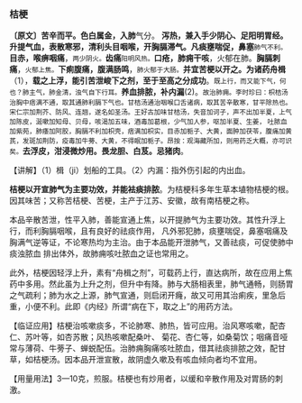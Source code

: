 ### 桔梗

**〔原文〕苦辛而平。色白属金，入肺**气分。 **泻热，兼入手少阴心、足阳明胃经。升提气血，表散寒邪，清利头目咽喉，开胸膈滞气。凡痰壅喘促，鼻塞**<small>肺气不利。</small>**目赤，喉痹咽痛**，<small>两少阴火。</small>**齿痛**<small>阳明风热。</small>**口疮，肺痈干咳**，火郁在肺。**胸膈刺痛**，<small>火郁上焦。</small>**下痢腹痛，腹满肠鸣**，<small>肺火郁于大肠。</small>**并宜苦梗以开之。为诸药舟楫**（1），**载之上浮，能引苦泄峻下之剂，至于至高之分成功**。<small>既上行，而又能下气，何也？肺主气，肺金清，浊气自下行耳。</small>**养血排脓，补内漏**(2)。<small>故治肺痈。李时珍曰：枳桔汤治胸中痞满不通，取其通肺利膈下气也。甘桔汤通治咽喉口舌诸病，取其苦辛散寒，甘平除热也。宋仁宗加荆芥、防风、连翘，遂名如圣汤。王好古加味甘桔汤，失音加诃子，声不出加半夏，上气加陈皮，涎嗽加知母、贝母，咳渴加五味，酒毒加葛根，少气加人参，呕加半夏、生姜，
吐脓血加紫苑，肺痿加阿胶，胸膈不利加枳壳，痞满加枳实，目赤加栀子、大黄，面肿加茯苓，腹痛加黄芪，发斑加荆防，疫毒加牛蒡、大黄，不得眠加栀子。昂按：观海藏所加，则用药乏大概，亦可识矣。</small>**去浮皮，泔浸微炒用。畏龙胆、白芨。忌猪肉**。

【讲解】（1）楫（ji）划船的工具。（2〉内漏：指外伤引起的内出血。

**桔梗以开宣肺气为主要功效，并能袪痰排脓**。为桔梗科多年生草本埴物桔梗的根。因其味苦；又称苦桔梗、苦梗，主产于江苏、安徽，故有南桔梗之称。

本品辛散苦泄，性平入肺，善能宣通上焦，以开提肺气为主要功效。其性升浮上行，而利胸膈咽喉，且有良好的祛痰作用， 凡外邪犯肺，痰壅喘促，鼻塞咽痛及胸满气逆等证，不论寒热均为主治。由于本品能开泄肺气，又善祛痰，可促使肺中痰浊脓血 排出体外，故肺痈咳吐脓血之证也常用之。

此外，桔梗因轻浮上升，素有“舟楫之剂”，可载药上行，直达病所，故在应用上焦药中多用。然此虽为上升之剂，但升中有降。肺与大肠相表里，肺气通畅，则肠胃之气疏利；肺为水之上源，肺气宣通，则启闭开癃，故又可用其治痢疾，里急后重，小便不利。此即《内经》所谓“病在下，取之上”的用药方法。

【临证应用】桔梗治咳嗽痰多，不论肺寒、肺热，皆可应用。治风寒咳嗽，配杏仁、苏叶等，如杏苏散；风热咳嗽配桑叶、 菊花、杏仁等，如桑菊饮；咽痛音哑常与薄荷、牛蒡子、蝉蜕配伍。治肺痈胸痛咳吐脓血，借其祛痰排脓之效，配甘草，如桔梗汤。因本品开泄宣散，故阴虚久嗽及有咳血倾向者均不宜用。

【用量用法】3—10克，煎服。桔梗也有炒用者，以缓和辛散作用及对胃肠的刺激。
